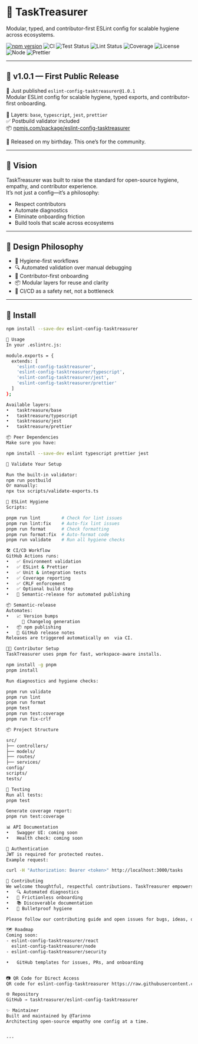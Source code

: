 # 🧾 TaskTreasurer

Modular, typed, and contributor-first ESLint config for scalable hygiene across ecosystems.

[![npm version](https://img.shields.io/npm/v/eslint-config-tasktreasurer)](https://www.npmjs.com/package/eslint-config-tasktreasurer)
![CI](https://github.com/tasktreasurer/TaskTreasurer/actions/workflows/ci.yml/badge.svg)
![Test Status](https://github.com/tasktreasurer/TaskTreasurer/actions/workflows/test.yml/badge.svg)
![Lint Status](https://github.com/tasktreasurer/TaskTreasurer/actions/workflows/lint.yml/badge.svg)
![Coverage](https://codecov.io/gh/tasktreasurer/TaskTreasurer/branch/main/graph/badge.svg)
![License](https://img.shields.io/github/license/tasktreasurer/TaskTreasurer)
![Node](https://img.shields.io/badge/node-20.x-blue.svg)
![Prettier](https://img.shields.io/badge/code_style-prettier-ff69b4.svg)

---

## 🎉 v1.0.1 — First Public Release

🚀 Just published `eslint-config-tasktreasurer@1.0.1`  
Modular ESLint config for scalable hygiene, typed exports, and contributor-first onboarding.

🧩 Layers: `base`, `typescript`, `jest`, `prettier`  
✅ Postbuild validator included  
📦 [npmjs.com/package/eslint-config-tasktreasurer](https://www.npmjs.com/package/eslint-config-tasktreasurer)

🎂 Released on my birthday. This one’s for the community.

---

## 🌟 Vision

TaskTreasurer was built to raise the standard for open-source hygiene, empathy, and contributor experience.  
It’s not just a config—it’s a philosophy:  
- Respect contributors  
- Automate diagnostics  
- Eliminate onboarding friction  
- Build tools that scale across ecosystems

---

## 🧠 Design Philosophy

- 🧼 Hygiene-first workflows
- 🔍 Automated validation over manual debugging
- 🤝 Contributor-first onboarding
- 📦 Modular layers for reuse and clarity
- 🧪 CI/CD as a safety net, not a bottleneck

---

## 🚀 Install

```bash
npm install --save-dev eslint-config-tasktreasurer

🔧 Usage
In your .eslintrc.js:

module.exports = {
  extends: [
    'eslint-config-tasktreasurer',
    'eslint-config-tasktreasurer/typescript',
    'eslint-config-tasktreasurer/jest',
    'eslint-config-tasktreasurer/prettier'
  ]
};

Available layers:
• 	tasktreasure/base
• 	tasktreasure/typescript
• 	tasktreasure/jest
• 	tasktreasure/prettier

📦 Peer Dependencies
Make sure you have:

npm install --save-dev eslint typescript prettier jest

🧪 Validate Your Setup

Run the built-in validator:
npm run postbuild
Or manually:
npx tsx scripts/validate-exports.ts

🧹 ESLint Hygiene
Scripts:

pnpm run lint        # Check for lint issues
pnpm run lint:fix    # Auto-fix lint issues
pnpm run format      # Check formatting
pnpm run format:fix  # Auto-format code
pnpm run validate    # Run all hygiene checks

🛠️ CI/CD Workflow
GitHub Actions runs:
• 	✅ Environment validation
• 	✅ ESLint & Prettier
• 	✅ Unit & integration tests
• 	✅ Coverage reporting
• 	✅ CRLF enforcement
• 	✅ Optional build step
• 	🚀 Semantic-release for automated publishing

📦 Semantic-release
Automates:
• 	📈 Version bumps
	  📝 Changelog generation
• 	📦 npm publishing
• 	📣 GitHub release notes
Releases are triggered automatically on  via CI.

🧑‍💻 Contributor Setup
TaskTreasurer uses pnpm for fast, workspace-aware installs.

npm install -g pnpm
pnpm install

Run diagnostics and hygiene checks:

pnpm run validate
pnpm run lint
pnpm run format
pnpm test
pnpm run test:coverage
pnpm run fix-crlf

📦 Project Structure

src/
├── controllers/
├── models/
├── routes/
├── services/
config/
scripts/
tests/

🧪 Testing
Run all tests:
pnpm test

Generate coverage report:
pnpm run test:coverage

📊 API Documentation
• 	Swagger UI: coming soon
• 	Health check: coming soon

🔐 Authentication
JWT is required for protected routes.
Example request:

curl -H "Authorization: Bearer <token>" http://localhost:3000/tasks

🤝 Contributing
We welcome thoughtful, respectful contributions. TaskTreasurer empowers contributors with:
• 	🔍 Automated diagnostics
• 	🧼 Frictionless onboarding
• 	📚 Discoverable documentation
• 	🧪 Bulletproof hygiene

Please follow our contributing guide and open issues for bugs, ideas, or improvements.

🗺️ Roadmap
Coming soon:
- eslint-config-tasktreasurer/react
  eslint-config-tasktreasurer/node
- eslint-config-tasktreasurer/security

• 	GitHub templates for issues, PRs, and onboarding


📷 QR Code for Direct Access
QR code for eslint-config-tasktreasurer https://raw.githubusercontent.com/tasktreasurer/TaskTreasurer/main/assets/tasktreasurer-qr.png

🌐 Repository
GitHub → tasktreasurer/eslint-config-tasktreasurer

✨ Maintainer
Built and maintained by @Tarinno
Architecting open-source empathy one config at a time.


---
